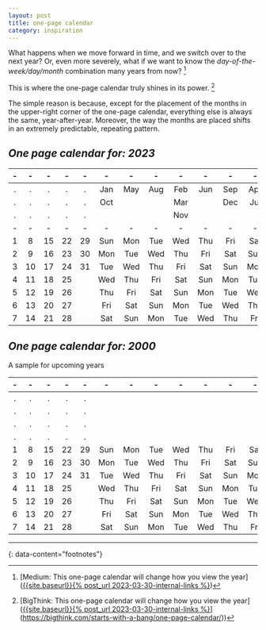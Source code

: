 ```yaml
---
layout: post
title: one-page calendar
category: inspiration
---
```



What happens when we move forward in time, and we switch over to the next year? Or, even more severely, what if we want to know the _day-of-the-week/day/month_ combination many years from now? [^1]

This is where the one-page calendar truly shines in its power. [^2]

The simple reason is because, except for the placement of the months in the upper-right corner of the one-page calendar, everything else is always the same, year-after-year. Moreover, the way the months are placed shifts in an extremely predictable, repeating pattern.


## _One page calendar for: **2023**_

| - | - | - | - | - | - | - | - | - | - | - | - |
|:-:|:-:|:-:|:-:|:-:|:-:|:-:|:-:|:-:|:-:|:-:|:-:|
| . | . | . | . | . |Jan|May|Aug|Feb|Jun|Sep|Apr|
| . | . | . | . | . |Oct|   |   |Mar|   |Dec|Jul|
| . | . | . | . | . |   |   |   |Nov|   |   |   |
| - | - | - | - | - | - | - | - | - | - | - | - |
| 1 | 8 | 15| 22| 29|Sun|Mon|Tue|Wed|Thu|Fri|Sat|
| 2 | 9 | 16| 23| 30|Mon|Tue|Wed|Thu|Fri|Sat|Sun|
| 3 | 10| 17| 24| 31|Tue|Wed|Thu|Fri|Sat|Sun|Mon|
| 4 | 11| 18| 25|   |Wed|Thu|Fri|Sat|Sun|Mon|Tue|
| 5 | 12| 19| 26|   |Thu|Fri|Sat|Sun|Mon|Tue|Wed|
| 6 | 13| 20| 27|   |Fri|Sat|Sun|Mon|Tue|Wed|Thu|
| 7 | 14| 21| 28|   |Sat|Sun|Mon|Tue|Wed|Thu|Fri|


## _One page calendar for: **2000**_

A sample for upcoming years


| - | - | - | - | - | - | - | - | - | - | - | - |
|:-:|:-:|:-:|:-:|:-:|:-:|:-:|:-:|:-:|:-:|:-:|:-:|
| . | . | . | . | . |   |   |   |   |   |   |   |
| . | . | . | . | . |   |   |   |   |   |   |   |
| . | . | . | . | . |   |   |   |   |   |   |   |
| . | . | . | . | . |   |   |   |   |   |   |   |
| 1 | 8 | 15| 22| 29|Sun|Mon|Tue|Wed|Thu|Fri|Sat|
| 2 | 9 | 16| 23| 30|Mon|Tue|Wed|Thu|Fri|Sat|Sun|
| 3 | 10| 17| 24| 31|Tue|Wed|Thu|Fri|Sat|Sun|Mon|
| 4 | 11| 18| 25|   |Wed|Thu|Fri|Sat|Sun|Mon|Tue|
| 5 | 12| 19| 26|   |Thu|Fri|Sat|Sun|Mon|Tue|Wed|
| 6 | 13| 20| 27|   |Fri|Sat|Sun|Mon|Tue|Wed|Thu|
| 7 | 14| 21| 28|   |Sat|Sun|Mon|Tue|Wed|Thu|Fri|



---
{: data-content="footnotes"}

[^1]: [Medium: This one-page calendar will change how you view the year]([{{site.baseurl}}{% post_url 2023-03-30-internal-links %}](https://medium.com/starts-with-a-bang/this-one-page-calendar-will-change-how-you-view-the-year-b8ecad85eebd))
[^2]: [BigThink: This one-page calendar will change how you view the year]([{{site.baseurl}}{% post_url 2023-03-30-internal-links %}]([https://medium.com/starts-with-a-bang/this-one-page-calendar-will-change-how-you-view-the-year-b8ecad85eebd)](https://bigthink.com/starts-with-a-bang/one-page-calendar/))
